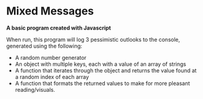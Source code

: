 # Mixed Messages


**A basic program created with Javascript** 

When run, this program will log 3 pessimistic outlooks to the console, generated using the following:

- A random number generator
- An object with multiple keys, each with a value of an array of strings
- A function that iterates through the object and returns the value found at a random index of each array
- A function that formats the returned values to make for more pleasant reading/visuals.
